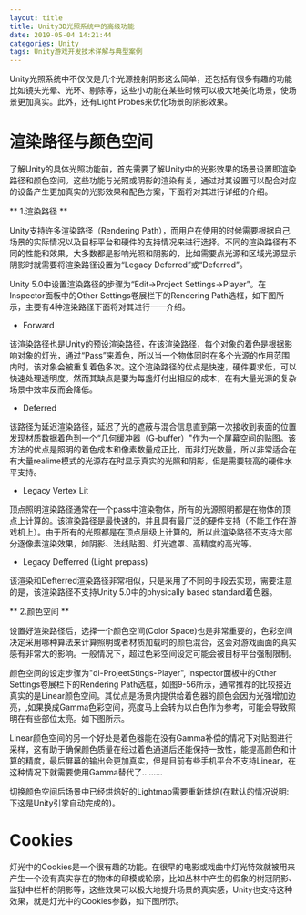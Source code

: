 ```yaml
---
layout: title
title: Unity3D光照系统中的高级功能
date: 2019-05-04 14:21:44
categories: Unity
tags: Unity游戏开发技术详解与典型案例
---
```

Unity光照系统中不仅仅是几个光源投射阴影这么简单，还包括有很多有趣的功能比如镜头光晕、光环、剔除等，这些小功能在某些时候可以极大地美化场景，使场景更加真实。此外，还有Light Probes来优化场景的阴影效果。

<!--more-->

# 渲染路径与颜色空间

了解Unity的具体光照功能前，首先需要了解Unity中的光影效果的场景设置即渲染路径和颜色空间。这些功能与光照或阴影的渲染有关，通过对其设置可以配合对应的设备产生更加真实的光影效果和配色方案，下面将对其进行详细的介绍。
    
** 1.渲染路径 **

Unity支持许多渲染路径（Rendering Path），而用户在使用的时候需要根据自己场景的实际情况以及目标平台和硬件的支持情况来进行选择。不同的渲染路径有不同的性能和效果，大多数都是影响光照和阴影的，比如需要点光源和区域光源显示阴影时就需要将渲染路径设置为“Legacy Deferred”或“Deferred”。

Unity 5.0中设置渲染路径的步骤为“Edit->Project Settings->Player”。在Inspector面板中的Other Settings卷展栏下的Rendering Path选框，如下图所示，主要有4种渲染路径下面将对其进行一一介绍。

* Forward

该渲染路径也是Unity的预设渲染路径，在该渲染路径，每个对象的着色是根据影响对象的灯光，通过“Pass”来着色，所以当一个物体同时在多个光源的作用范围内时，该对象会被重复着色多次。这个渲染路径的优点是快速，硬件要求低，可以快速处理透明度。然而其缺点是要为每盏灯付出相应的成本，在有大量光源的复杂场景中效率反而会降低。

* Deferred

该路径为延迟渲染路径，延迟了光的遮蔽与混合信息直到第一次接收到表面的位置发现材质数据着色到一个“几何缓冲器（G-buffer）"作为一个屏幕空间的贴图。该方法的优点是照明的着色成本和像素数量成正比，而非灯光数量，所以非常适合在有大量realime模式的光源存在时显示真实的光照和阴影，但是需要较高的硬件水平支持。

* Legacy Vertex Lit

顶点照明渲染路径通常在一个pass中渲染物体，所有的光源照明都是在物体的顶点上计算的。该渲染路径是最快速的，并且具有最广泛的硬件支持（不能工作在游戏机上）。由于所有的光照都是在顶点层级上计算的，所以此渲染路径不支持大部分逐像素渲染效果，如阴影、法线贴图、灯光遮罩、高精度的高光等。

* Legacy Defferred (Light prepass)

该渲染和Defterred渲染路径非常相似，只是采用了不同的手段去实现，需要注意的是，该渲染路径不支持Unity 5.0中的physically based standard着色器。

** 2.颜色空间 ** 

设置好渲染路径后，选择一个颜色空间(Color Space)也是非常重要的，色彩空间决定采用哪种算法来计算照明或者材质加载时的颜色混合，这会对游戏画面的真实感有非常大的影响。一般情况下，超过色彩空间设定可能会被目标平台强制限制。

颜色空间的设定步骤为"di-ProjeetStings-Player", Inspector面板中的Other Settings卷展栏下的Rendering Path选框，如图9-56所示，通常推荐的比较接近真实的是Linear颜色空间。其优点是场景内提供给着色器的颜色会因为光强增加边亮，,如果换成Gamma色彩空间，亮度马上会转为以白色作为参考，可能会导致照明在有些部位太亮。如下图所示。

Linear颜色空间的另一个好处是着色器能在没有Gamma补偿的情况下对贴图进行采样，这有助于确保颜色质量在经过着色通道后还能保持一致性，能提高颜色和计算的精度，最后屏幕的输出会更加真实，但是目前有些手机平台不支持Linear，在这种情况下就需要使用Gamma替代了..  ......

切换颜色空间后场景中已经烘焙好的Lightmap需要重新烘焙(在默认的情况说明:下这是Unity引掌自动完成的)。

# Cookies

灯光中的Cookies是一个很有趣的功能。在很早的电影或戏曲中灯光特效就被用来产生一个没有真实存在的物体的印模或轮廓，比如丛林中产生的假象的树冠阴影、监狱中栏杆的阴影等，这些效果可以极大地提升场景的真实感，Unity也支持这种效果，就是灯光中的Cookies参数，如下图所示。
